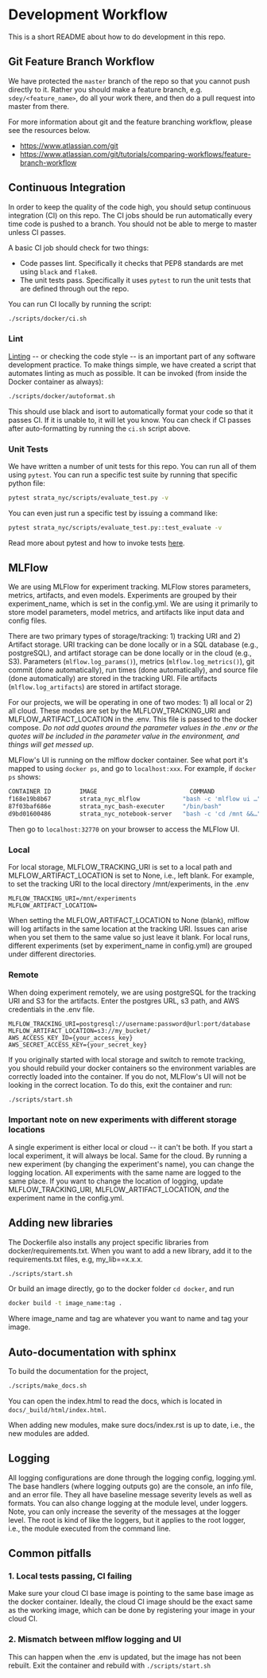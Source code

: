 # Development Workflow

This is a short README about how to do development in this repo. 

## Git Feature Branch Workflow

We have protected the `master` branch of the repo so that you cannot push directly to it. Rather you should make a feature branch, e.g. `sdey/<feature_name>`, do all your work there, and then do a pull request into master from there. 

For more information about git and the feature branching workflow, please see the resources below. 

* https://www.atlassian.com/git
* https://www.atlassian.com/git/tutorials/comparing-workflows/feature-branch-workflow

## Continuous Integration

In order to keep the quality of the code high, you should setup continuous integration (CI) on this repo. The CI jobs should be run automatically every time code is pushed to a branch. You should not be able to merge to master unless CI passes. 

A basic CI job should check for two things: 
* Code passes lint.  Specifically it checks that PEP8 standards are met using `black` and `flake8`.
* The unit tests pass.  Specifically it uses `pytest` to run the unit tests that are defined through out the repo. 

You can run CI locally by running the script:
```bash
./scripts/docker/ci.sh
```

### Lint

[Linting](https://realpython.com/python-code-quality/) -- or checking the code style -- is an important part of any software development practice.  To make things simple, we have created a script that automates linting as much as possible. It can be invoked (from inside the Docker container as always):
```bash
./scripts/docker/autoformat.sh
```

This should use black and isort to automatically format your code so that it passes CI. If it is unable to, it will let you know. You can check if CI passes after auto-formatting by running the `ci.sh` script above. 

### Unit Tests

We have written a number of unit tests for this repo. You can run all of them using `pytest`.  You can run a specific test suite by running that specific python file:
```bash
pytest strata_nyc/scripts/evaluate_test.py -v
```

You can even just run a specific test by issuing a command like: 
```bash
pytest strata_nyc/scripts/evaluate_test.py::test_evaluate -v
```

Read more about pytest and how to invoke tests [here](https://docs.pytest.org/en/latest/usage.html). 


## MLFlow

We are using MLFlow for experiment tracking. MLFlow stores parameters, metrics, artifacts, and even models.
Experiments are grouped by their experiment_name, which is set in the config.yml. We are
using it primarily to store model parameters, model metrics, and artifacts like input data and config files.

There are two primary types of storage/tracking: 1) tracking URI and 2) Artifact storage. URI tracking can be done
locally or in a SQL database (e.g., postgreSQL), and artifact storage can be done locally or in the cloud (e.g., S3).
Parameters (`mlflow.log_params()`), metrics (`mlflow.log_metrics()`), git commit (done automatically), run times
(done automatically), and source file (done automatically) are stored in the tracking URI. File artifacts
(`mlflow.log_artifacts`) are stored in artifact storage.

For our projects, we will be operating in one of two modes: 1) all local or 2) all cloud. These modes are set
by the MLFLOW_TRACKING_URI and MLFLOW_ARTIFACT_LOCATION in the .env. This file is passed to
the docker compose. *Do not add quotes around the parameter values in the .env or the quotes will be
included in the parameter value in the environment, and things will get messed up*.

MLFlow's UI is running on the mlflow docker container. See what port it's mapped to using `docker ps`, and go to
`localhost:xxx`. For example, if `docker ps` shows:

```bash
CONTAINER ID        IMAGE                          COMMAND                  CREATED             STATUS              PORTS                       NAMES
f168e19b8b67        strata_nyc_mlflow            "bash -c 'mlflow ui …"   4 days ago          Up 3 days           127.0.0.1:32770->5000/tcp   strata_nyc_mlflow_<username>
87f03baf686e        strata_nyc_bash-executer     "/bin/bash"              4 days ago          Up 4 days           127.0.0.1:32768->8501/tcp   strata_nyc_sdey_bash-executer_<username>
d9bd01600486        strata_nyc_notebook-server   "bash -c 'cd /mnt &&…"   4 days ago          Up 3 days           127.0.0.1:32769->8888/tcp   strata_nyc_sdey_notebook-server_<username>
```

Then go to `localhost:32770` on your browser to access the MLFlow UI.

### Local

For local storage, MLFLOW_TRACKING_URI is set to a local path and MLFLOW_ARTIFACT_LOCATION is set to None, i.e., left blank.
For example, to set the tracking URI to the local directory /mnt/experiments, in the .env

```
MLFLOW_TRACKING_URI=/mnt/experiments
MLFLOW_ARTIFACT_LOCATION=
```

When setting the MLFLOW_ARTIFACT_LOCATION to None (blank), mlflow will log artifacts in the same location at the tracking URI.
Issues can arise when you set them to the same value so just leave it blank. For local runs, different experiments
(set by experiment_name in config.yml) are grouped under different directories.

### Remote

When doing experiment remotely, we are using postgreSQL for the tracking URI and S3 for the artifacts.
Enter the postgres URL, s3 path, and AWS credentials in the .env file.

```
MLFLOW_TRACKING_URI=postgresql://username:password@url:port/database
MLFLOW_ARTIFACT_LOCATION=s3://my_bucket/
AWS_ACCESS_KEY_ID={your_access_key}
AWS_SECRET_ACCESS_KEY={your_secret_key}
```

If you originally started with local storage and switch to remote tracking, you should rebuild your docker containers so
the environment variables are correctly loaded into the container. If you do not, MLFlow's UI will not be looking
in the correct location. To do this, exit the container and run:

```bash
./scripts/start.sh
```

### Important note on new experiments with different storage locations

A single experiment is either local or cloud -- it can't be both. If you start a local experiment, it will always be local.
Same for the cloud.
By running a new experiment (by changing the experiment's name), you can change the logging location.
All experiments with the same name are logged to the same place. If you want to change the location of logging, update MLFLOW_TRACKING_URI, MLFLOW_ARTIFACT_LOCATION, _and_ the experiment name in the config.yml.

## Adding new libraries

The Dockerfile also installs any project specific libraries from docker/requirements.txt. When you want to add a new library,
add it to the requirements.txt files, e.g, my_lib==x.x.x. 

```bash
./scripts/start.sh
```

Or build an image directly, go to the docker folder `cd docker`, and run

```bash
docker build -t image_name:tag .
```

Where image_name and tag are whatever you want to name and tag your image.

## Auto-documentation with sphinx

To build the documentation for the project, 

```bash
./scripts/make_docs.sh
```

You can open the index.html to read the docs, which is located in `docs/_build/html/index.html`.

When adding new modules, make sure docs/index.rst is up to date, i.e., the new modules are added.

## Logging

All logging configurations are done through the logging config, logging.yml. The base handlers (where logging outputs go) are the console, an info 
file, and an error file. They all have baseline message severity levels as well as formats. You can also change logging at the
module level, under loggers. Note, you can only increase the severity of the messages at the logger level. The root is kind of like the loggers, but 
it applies to the root logger, i.e., the module executed from the command line.


## Common pitfalls

### 1. Local tests passing, CI failing

Make sure your cloud CI base image is pointing to the same base image as the 
docker container. Ideally, the cloud CI image should be the exact same as the working image, which
can be done by registering your image in your cloud CI.

### 2. Mismatch between mlflow logging and UI

This can happen when the .env is updated, but the image has not been rebuilt.
Exit the container and rebuild with `./scripts/start.sh`